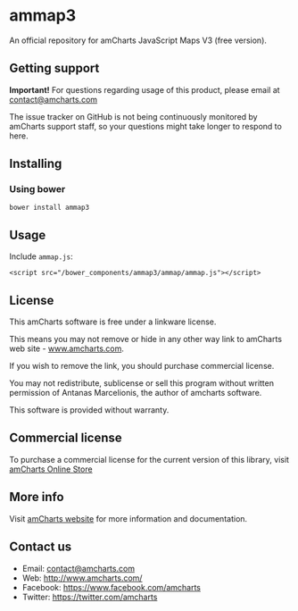# ammap3

An official repository for amCharts JavaScript Maps V3 (free version).

## Getting support

**Important!** For questions regarding usage of this product, please email at 
contact@amcharts.com

The issue tracker on GitHub is not being continuously monitored by amCharts 
support staff, so your questions might take longer to respond to here.

## Installing

### Using bower

```
bower install ammap3
```

## Usage

Include `ammap.js`:

```
<script src="/bower_components/ammap3/ammap/ammap.js"></script>
```

## License

This amCharts software is free under a linkware license.

This means you may not remove or hide in any other way link to amCharts
web site - www.amcharts.com.

If you wish to remove the link, you should purchase commercial license.

You may not redistribute, sublicense or sell this program without written
permission of Antanas Marcelionis, the author of amcharts software.

This software is provided without warranty.

## Commercial license

To purchase a commercial license for the current version of this library, visit
[amCharts Online Store](http://www.amcharts.com/online-store/)

## More info

Visit [amCharts website](http://www.amcharts.com/) for more information and 
documentation.

## Contact us

* Email: contact@amcharts.com
* Web: http://www.amcharts.com/
* Facebook: https://www.facebook.com/amcharts
* Twitter: https://twitter.com/amcharts
